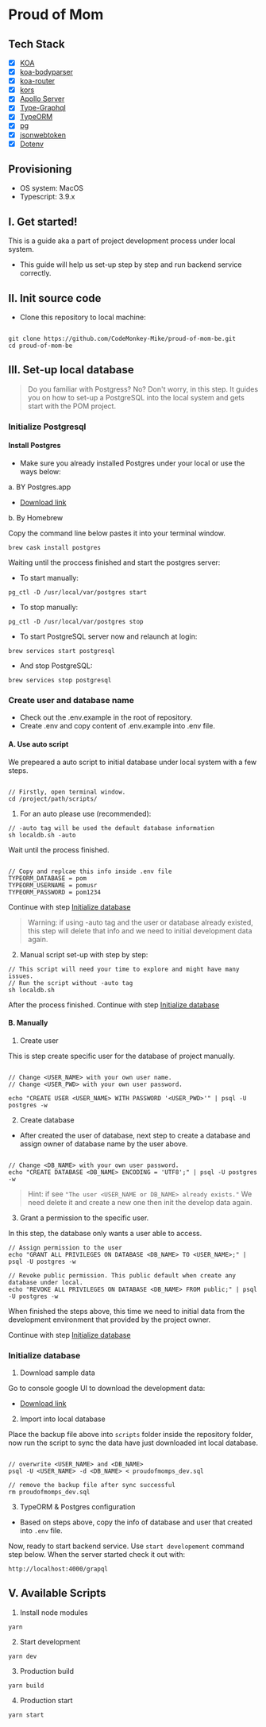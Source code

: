 # Proud of Mom

## Tech Stack

- [x] [KOA](https://github.com/koajs/koa)
- [x] [koa-bodyparser](https://github.com/koajs/bodyparser)
- [x] [koa-router](https://github.com/ZijianHe/koa-router)
- [x] [kors](https://github.com/koajs/cors)
- [x] [Apollo Server](https://github.com/apollographql/apollo-server/tree/main/packages/apollo-server-koa)
- [x] [Type-Graphql](https://github.com/MichalLytek/type-graphql)
- [x] [TypeORM](https://github.com/typeorm/typeorm)
- [x] [pg](https://github.com/brianc/node-postgres/tree/master/packages/pg)
- [x] [jsonwebtoken](https://github.com/auth0/node-jsonwebtoken)
- [x] [Dotenv](https://github.com/motdotla/dotenv)

## Provisioning

- OS system: MacOS
- Typescript: 3.9.x

## I. Get started!

This is a guide aka a part of project development process under local system.

- This guide will help us set-up step by step and run backend service correctly.

## II. Init source code

- Clone this repository to local machine:

```

git clone https://github.com/CodeMonkey-Mike/proud-of-mom-be.git
cd proud-of-mom-be

```

## III. Set-up local database

>Do you familiar with Postgress? No? Don't worry, in this step. It guides you on how to set-up a PostgreSQL into the local system and gets start with the POM project.

### Initialize Postgresql

#### Install Postgres

- Make sure you already installed Postgres under your local or use the ways below:

a. BY Postgres.app

- [Download link](https://postgresapp.com/downloads.html)

b. By Homebrew

Copy the command line below pastes it into your terminal window.

```
brew cask install postgres
```

Waiting until the proccess finished and start the postgres server:

- To start manually:

```
pg_ctl -D /usr/local/var/postgres start
```

- To stop manually:

```
pg_ctl -D /usr/local/var/postgres stop
```

- To start PostgreSQL server now and relaunch at login:

```
brew services start postgresql
```

- And stop PostgreSQL:

```
brew services stop postgresql
```

### Create user and database name

- Check out the .env.example in the root of repository.
- Create .env and copy content of .env.example into .env file.

#### A. Use auto script

We prepeared a auto script to initial database under local system with a few steps.

```

// Firstly, open terminal window. 
cd /project/path/scripts/

```

1. For an auto please use (recommended):

```
// -auto tag will be used the default database information
sh localdb.sh -auto
```

Wait until the process finished. 

```

// Copy and replcae this info inside .env file
TYPEORM_DATABASE = pom
TYPEORM_USERNAME = pomusr
TYPEORM_PASSWORD = pom1234

```

Continue with step [Initialize database](#initialize-databse)

> Warning: if using -auto tag and the user or database already existed, this step will delete that info and we need to initial development data again.

2. Manual script set-up with step by step:

```
// This script will need your time to explore and might have many issues.
// Run the script without -auto tag
sh localdb.sh

```

After the process finished.
Continue with step [Initialize database](#initialize-databse)

#### B. Manually

1. Create user

This is step create specific user for the database of project manually.

```

// Change <USER_NAME> with your own user name.
// Change <USER_PWD> with your own user password.

echo "CREATE USER <USER_NAME> WITH PASSWORD '<USER_PWD>'" | psql -U postgres -w

```

2. Create database

- After created the user of database, next step to create a database and assign owner of database name by the user above.

```

// Change <DB_NAME> with your own user password.
echo "CREATE DATABASE <DB_NAME> ENCODING = 'UTF8';" | psql -U postgres -w

```

> Hint: if see `"The user <USER_NAME or DB_NAME> already exists."` We need delete it and create a new one then init the develop data again.


3. Grant a permission to the specific user.

In this step, the database only wants a user able to access.

```
// Assign permission to the user
echo "GRANT ALL PRIVILEGES ON DATABASE <DB_NAME> TO <USER_NAME>;" | psql -U postgres -w

// Revoke public permission. This public default when create any database under local.
echo "REVOKE ALL PRIVILEGES ON DATABASE <DB_NAME> FROM public;" | psql -U postgres -w

```

When finished the steps above, this time we need to initial data from the development environment that provided by the project owner.

Continue with step [Initialize database](#initialize-databse)

### Initialize database

1. Download sample data

Go to console google UI to download the development data:

- [Download link](https://console.cloud.google.com/storage/browser/bk_proud_of_mom;tab=objects?forceOnBucketsSortingFiltering=false&cloudshell=false&project=rock-fountain-288922&prefix=&forceOnObjectsSortingFiltering=false)

2. Import into local database

Place the backup file above into `scripts` folder inside the repository folder, now run the script to sync the data have just downloaded int local database.

```

// overwrite <USER_NAME> and <DB_NAME>
psql -U <USER_NAME> -d <DB_NAME> < proudofmomps_dev.sql

// remove the backup file after sync successful
rm proudofmomps_dev.sql

```


3. TypeORM & Postgres configuration

- Based on steps above, copy the info of database and user that created into `.env` file.

Now, ready to start backend service. Use `start developement` command step below. When the server started check it out with:

``` 
http://localhost:4000/grapql

```

## V. Available Scripts

1. Install node modules

`yarn`

2. Start development

`yarn dev`

3. Production build

`yarn build`

4. Production start

`yarn start`
